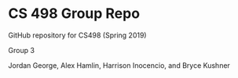 # CS 498 Group Repo

GitHub repository for CS498 (Spring 2019)

Group 3

Jordan George, Alex Hamlin, Harrison Inocencio, and Bryce Kushner
